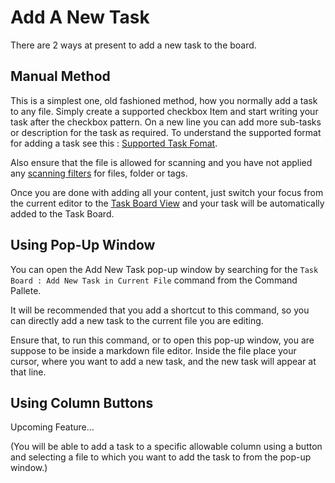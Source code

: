 # Add A New Task

There are 2 ways at present to add a new task to the board.

## Manual Method

This is a simplest one, old fashioned method, how you normally add a task to any file.
Simply create a supported checkbox Item and start writing your task after the checkbox pattern. On a new line you can add more sub-tasks or description for the task as required.
To understand the supported format for adding a task see this : [Supported Task Fomat](Features/Task_Formats.md).

Also ensure that the file is allowed for scanning and you have not applied any [scanning filters](Features/Filters_for_Scanning.md) for files, folder or tags.

Once you are done with adding all your content, just switch your focus from the current editor to the [Task Board View](../Features/Task_Board_Pane.md) and your task will be automatically added to the Task Board.

## Using Pop-Up Window

You can open the Add New Task pop-up window by searching for the `Task Board : Add New Task in Current File` command from the Command Pallete.

It will be recommended that you add a shortcut to this command, so you can directly add a new task to the current file you are editing.

Ensure that, to run this command, or to open this pop-up window, you are suppose to be inside a markdown file editor. Inside the file place your cursor, where you want to add a new task, and the new task will appear at that line.

## Using Column Buttons

Upcoming Feature...

(You will be able to add a task to a specific allowable column using a button and selecting a file to which you want to add the task to from the pop-up window.)
